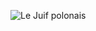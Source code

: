![Le Juif polonais](https://upload.wikimedia.org/wikipedia/commons/thumb/6/62/Rose_O%27Neill_-_When_We_All_Believe_%28Santa_Claus_and_children_illustration_from_the_1903_December_2_issue_of_Puck%29.jpg/550px-Rose_O%27Neill_-_When_We_All_Believe_%28Santa_Claus_and_children_illustration_from_the_1903_December_2_issue_of_Puck%29.jpg)